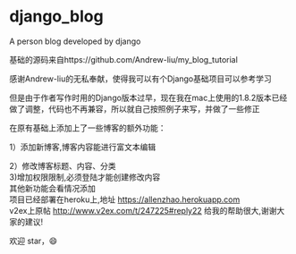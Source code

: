 # django_blog
A person blog developed by django


基础的源码来自https://github.com/Andrew-liu/my_blog_tutorial

感谢Andrew-liu的无私奉献，使得我可以有个Django基础项目可以参考学习

但是由于作者写作时用的Django版本过早，现在我在mac上使用的1.8.2版本已经做了调整，代码也不再兼容，所以就自己按照例子来写，并做了一些修正

在原有基础上添加上了一些博客的额外功能：

1）添加新博客,博客内容能进行富文本编辑

2）修改博客标题、内容、分类
<br>3)增加权限限制,必须登陆才能创建修改内容
<br>其他新功能会看情况添加
<br>项目已经部署在heroku上,地址 https://allenzhao.herokuapp.com 
<br>v2ex上原帖 http://www.v2ex.com/t/247225#reply22 给我的帮助很大,谢谢大家的建议!

欢迎 star，😄


